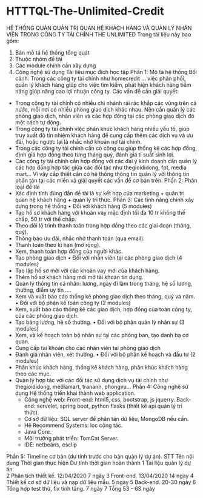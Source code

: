 # HTTTQL-The-Unlimited-Credit

HỆ THỐNG QUẢN QUẢN TRỊ QUAN HỆ KHÁCH HÀNG VÀ QUẢN LÝ NHÂN VIÊN TRONG CÔNG TY TÀI CHÍNH 
THE UNLIMITED
Trong tài liệu này bao gồm:
1.	Bản mô tả hệ thống tổng quát 
2.	Thuộc nhóm đề tài
3.	Các module chính cần xây dựng
4.	Công nghệ sử dụng
Tài liệu mục đích học tập
Phần 1: Mô tả hệ thống
	Bối cảnh: Trong các công ty tài chính như homecredit … việc phân phối, quản lý khách hàng giúp cho việc tìm kiếm, phát hiện khách hàng tiềm năng giúp nâng cao lợi nhuận công ty. 
Các vấn đề cần giải quyết:
+ Trong công ty tài chính có nhiều chi nhánh rải rác khắp các vùng trên cả nước, mỗi nơi có nhiều phòng giao dịch khác nhau. Nên cần quản lý các phòng giao dịch, nhân viên và các hợp đồng tại các phòng giao dịch đó một cách tự động.
+ Trong công ty tài chính việc phân khúc khách hàng nhiều yếu tố, giúp truy xuất độ tín nhiệm khách hàng để cung cấp thêm các dịch vụ và ưu đãi, hoặc ngược lại là nhắc nhở khoản nợ tài chính.
+ Trong các công ty tài chính cần có công cụ giúp thống kê các hợp đồng, định giá hợp đồng theo từng tháng quý, đánh giá tỉ suất sinh lợi.
+ Các công ty tài chính cần hợp đồng với các đại ý kinh doanh cần quản lý các hợp đồng hợp tác giữa các đối tác như thegioididong, fpt, media mart…
Vì vậy cấp thiết cần có hệ thống thông tin quản lý với thông tin phân tán tại các miền và giải quyết các vấn đề cơ bản trên.
Phần 2: Phân loại đề tài
+ Xác định tính đúng đắn đề tài là sự kết hợp của marketing + quản trị quan hệ khách hàng + quản lý tri thức.
Phần 3: Các tính năng chính xây dựng trong hệ thống
•	Đối với khách hàng (5 modules)
+ Tạo hồ sơ khách hàng với khoản vay mặc định tối đa 10 tr không thế chấp, 50 tr với thế chấp.
+ Theo dõi lộ trình thanh toán trong hợp đồng theo các giai đoạn (tháng, quý).
+ Thông báo ưu đãi, nhắc nhở thanh toán (qua email).
+ Thanh toán theo kì hạn (mở rộng).
+ Xem, thanh toán hợp đồng của người khác. 
+ Tạo phòng giao dịch 
•	Đối với nhân viên tại các phòng giao dịch (4 modules)
+ Tạo lập hồ sơ mới với các khoản vay mới của khách hàng.
+ Thêm hồ sơ khách hàng mới mở tài khoản tín dụng.
+ Quản lý thông tin cá nhân: lương, ngày đi làm trong tháng, hệ số lương, thưởng, điểm uy tín ….
+ Xem và xuất báo cáo thống kê phòng giao dịch theo tháng, quý và năm.
•	Đối với bộ phận kế toán công ty (2 modules)
+ Xem, xuất báo cáo thống kê các giao dịch, hợp đồng của toàn công ty, của các phòng giao dịch.
+ Tạo bảng lương, hệ số thưởng.
•	Đối với bộ phận quản lý nhân sự (3 modules)
+ Xem, và kế hoạch toàn bộ nhân sự tại các phòng ban, tạo danh bạ cơ quan.
+ Cung cấp tài khoản cho các nhân viên tại phòng giao dịch
+ Đánh giá nhân viên, xét thưởng. 
•	Đối với bộ phận kế hoạch và đầu tư (2 modules)
+ Phân khúc khách hàng, thống kê khách hàng, phân khúc khách hàng theo các mục.
+ Quản lý hợp tác với các đối tác sử dụng dịch vụ tài chính như thegioididong, mediamart, trananh, phongvu…
Phần 4: Công nghệ sử dụng
Hệ thống triển khai thành web application.
	+ Công nghệ web: Front-end: html5, css, bootstrap, js jquerry. Back-end: servelet, spring boot, python flasks (thiết kê api quản lý tri thức).
	 + Cơ sở dữ liệu: SQL server để phân tán dữ liệu, MongoDB nếu cần.
	+ Hệ Recommend Systems: lọc cộng tác.
	+ Java Core. 
	+  Môi trường phát triển: TomCat Server. 
  	+ IDE: netbeans, esclip


Phần 5: Timeline cơ bản (dự tính trước cho bản quản lý dự án).
STT	Tên nội dung	Thời gian thực hiện	Dư tính thời gian hoàn thành
1	Tài liệu quản lý dự án.		
2	Phân tích thiết kế.	12/04/2020	7 ngày
3	Front-end.	13/04/2020	14 ngày
4	Thiết kế cơ sở dữ liệu và nạp dữ liệu mẫu.		5 ngày
5	Back-end.		20-30 ngày
6	Tổng hợp test thử, fix tính tăng.		7 ngày
7	Tổng		53 - 63 ngày







